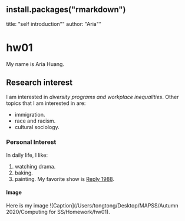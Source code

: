 install.packages("rmarkdown")
---
title: "self introduction""
author: "Aria""
# hw01
My name is Aria Huang.

## Research interest
I am interested in *diversity programs and workplace inequalities*. Other topics that I am interested in are:
  + immigration.
  + race and racism.
  + cultural sociology. 

### Personal Interest  
In daily life, I like:
  1. watching drama.
  2. baking.
  3. painting.
My favorite show is [Reply 1988](https://en.wikipedia.org/wiki/Reply_1988).

#### Image
Here is my image
  ![Caption](/Users/tongtong/Desktop/MAPSS/Autumn 2020/Computing for SS/Homework/hw01).

<!--My reflection on this assignment is that I firstly did not open a markdown files, so I could not run the Rmarkdown function. Then I went to read the RMarkdown instruction and the Markdown website to look into those syntax. I also found the cheetsheet for RMarkdown-->
<!-- Another problem is that I cannot see my photo on GitHub. Then I change the path for my photo from my local computer to a facebook photo link. It then successfully displayed on the website-->
